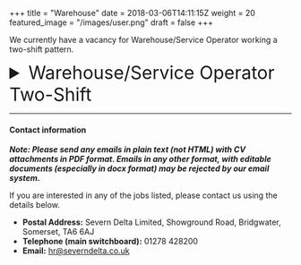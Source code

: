+++
title = "Warehouse"
date = 2018-03-06T14:11:15Z
weight = 20
featured_image = "/images/user.png"
draft = false
+++

We currently have a vacancy for Warehouse/Service Operator working a two-shift pattern.

<!--more-->
<details>
<summary style="font-size:2rem;">Warehouse/Service Operator Two-Shift</summary>

<br>

#### Shift pattern and rates:

Rotating shifts (6am-2.15pm / 2.00-10:15pm) Monday to Friday

**£10.80/hr = £21,060 per annum**


#### Main duties:

 - Movement of items into the production areas ready for maufacturing
 - Connection of liquid tanks to the production lines
-  Spin wrapping completed products and movement to warehouse ready for despatch
- Updating of computer system with stock movements
- Some manual handling as required
- Working in an accurate, efficient and cost-effective manner in order to meet production schedules

#### Requirements:

- A current RTITB counterbalance certificate
- Enthusiastic and willing to learn
- Attention to detail
- Referenceable work history
- Experience of warehouse operations in a fast moving manufacturing environment would be desirable

#### Benefits:

- Comprehensive training programme
- Good progression opportunities including technical advancement where appropriate
</details>

<hr>

#### Contact information

**_Note: Please send any emails in plain text (not HTML) with CV attachments in PDF format. Emails in any other format, with editable documents (especially in docx format) may be rejected by our email system._**

If you are interested in any of the jobs listed, please contact us using the details below.

* **Postal Address:** Severn Delta Limited, Showground Road, Bridgwater, Somerset, TA6 6AJ
* **Telephone (main switchboard):** 01278 428200
* **Email:** hr@severndelta.co.uk

